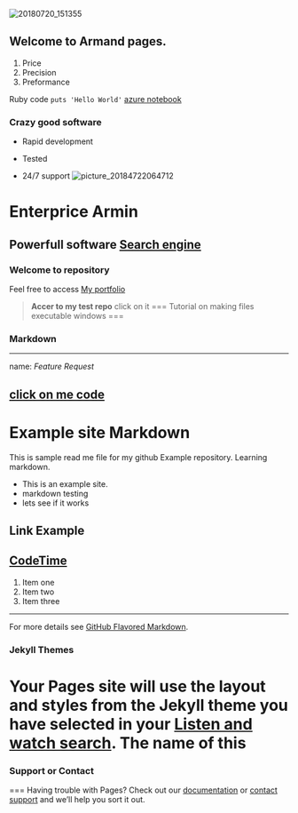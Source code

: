 ![20180720_151355](https://user-images.githubusercontent.com/40921746/43052870-5e00882c-8df7-11e8-8802-21e1ba07e130.jpg)
## Welcome to Armand pages.
1. Price
2. Precision
3. Preformance

Ruby code `puts 'Hello World'`
[azure notebook](http://www.NotebookS.Azure.Com)
### Crazy good software
* Rapid development
+ Tested
- 24/7 support
![picture_20184722064712](https://user-images.githubusercontent.com/40921746/43234798-43136672-904c-11e8-87a8-4c2350e49ea7.jpg)

Enterprice Armin
================
Powerfull software [Search engine](https://google.com)
------------------
### Welcome to repository

Feel free to access [My portfolio](http://armin2pa.github.io/test-repo/)
> 
> **Accer to my test repo** click on it
===
Tutorial on making files executable windows
===


### Markdown
---
name: *Feature Request*

[ click on me code ](https://github.com/armin2pa/armin/blob/master/awscode)
---

# Example site Markdown

This is sample read me file for my github Example repository. Learning markdown.

* This is an example site.
* markdown testing
* lets see if it works

## Link Example

[CodeTime](http://www.codetime.io)
---
1. Item one
2. Item two
3. Item three


---
For more details see [GitHub Flavored Markdown](https://guides.github.com/features/mastering-markdown/).

### Jekyll Themes

Your Pages site will use the layout and styles from the Jekyll theme you have selected in your [Listen and watch search](https://youtube.com). The name of this 
===
### Support or Contact
===
Having trouble with Pages? Check out our [documentation](https://help.github.com/categories/github-pages-basics/) or [contact support](https://github.com/contact) and we’ll help you sort it out.
